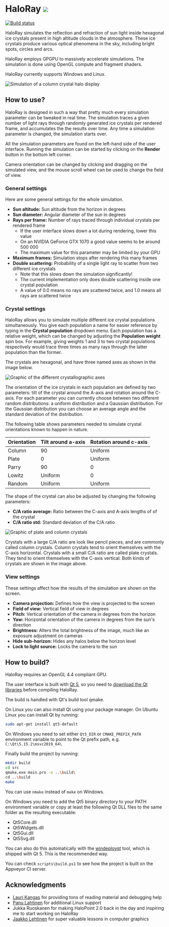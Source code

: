# HaloRay ![](images/hexagon_small.png)

[![Build status](https://ci.appveyor.com/api/projects/status/5k9laekby84x2ex1/branch/develop?svg=true)](https://ci.appveyor.com/project/naavis/haloray/branch/develop)

HaloRay simulates the reflection and refraction of sun light inside hexagonal
ice crystals present in high altitude clouds in the atmosphere. These ice
crystals produce various optical phenomena in the sky, including bright spots,
circles and arcs.

HaloRay employs GPGPU to massively accelerate simulations. The simulation is
done using OpenGL compute and fragment shaders.

HaloRay currently supports Windows and Linux.

![Simulation of a column crystal halo display](images/plate-column-random-halo-screenshot.png)

## How to use?

HaloRay is designed in such a way that pretty much every simulation parameter
can be tweaked in real time. The simulation traces a given number of light rays
through randomly generated ice crystals per rendered frame, and accumulates the
the results over time. Any time a simulation parameter is changed, the
simulation starts over.

All the simulation parameters are found on the left-hand side of the user
interface. Running the simulation can be started by clicking on the **Render**
button in the bottom left corner.

Camera orientation can be changed by clicking and dragging on the simulated
view, and the mouse scroll wheel can be used to change the field of view.

### General settings

Here are some general settings for the whole simulation.

- **Sun altitude:** Sun altitude from the horizon in degrees
- **Sun diameter:** Angular diameter of the sun in degrees
- **Rays per frame:** Number of rays traced through individual crystals per
  rendered frame
  - If the user interface slows down a lot during rendering, lower this value
  - On an NVIDIA GeForce GTX 1070 a good value seems to be around 500 000
  - The maximum value for this parameter may be limited by your GPU
- **Maximum frames:** Simulation stops after rendering this many frames
- **Double scattering:** Probability of a single light ray to scatter from two
  different ice crystals
  - Note that this slows down the simulation significantly!
  - The current implementation only does double scattering inside one crystal
    population
  - A value of 0.0 means no rays are scattered twice, and 1.0 means all rays
    are scattered twice

### Crystal settings

HaloRay allows you to simulate multiple different ice crystal populations
simultaneously. You give each population a name for easier reference by typing
in the **Crystal population** dropdown menu. Each population has a relative
weight, which can be changed by adjusting the **Population weight** spin box.
For example, giving weights 1 and 3 to two crystal populations respectively
would trace three times as many rays through the latter population than the
former.

The crystals are hexagonal, and have three named axes as shown in the image
below.

![Graphic of the different crystallographic axes](images/crystal-axes.png)

The orientation of the ice crystals in each population are defined by two
parameters: tilt of the crystal around the A-axis and rotation around the
C-axis. For each parameter you can currently choose between two different
random distributions: a uniform distribution and a Gaussian distribution. For
the Gaussian distribution you can choose an average angle and the standard
deviation of the distribution.

The following table shows parameters needed to simulate crystal orientations
known to happen in nature.

| Orientation | Tilt around a-axis | Rotation around c-axis |
| ----------- | ------------------ | ---------------------- |
| Column      | 90                 | Uniform                |
| Plate       | 0                  | Uniform                |
| Parry       | 90                 | 0                      |
| Lowitz      | Uniform            | 0                      |
| Random      | Uniform            | Uniform                |

The shape of the crystal can also be adjusted by changing the following
parameters:

- **C/A ratio average:** Ratio between the C-axis and A-axis lengths of
  of the crystal
- **C/A ratio std:** Standard deviation of the C/A ratio

![Graphic of plate and column crystals](images/plate-column.png)

Crystals with a large C/A ratio are look like pencil pieces, and are commonly
called column crystals. Column crystals tend to orient themselves with the
C-axis horizontal. Crystals with a small C/A ratio are called plate
crystals. They tend to orient themselves with the C-axis vertical. Both
kinds of crystals are shown in the image above.

### View settings

These settings affect how the results of the simulation are shown on the screen.

- **Camera projection:** Defines how the view is projected to the screen
- **Field of view:** Vertical field of view in degrees
- **Pitch:** Vertical orientation of the camera in degrees from the horizon
- **Yaw:** Horizontal orientation of the camera in degrees from the sun's direction
- **Brightness:** Alters the total brightness of the image, much like an exposure adjustment on cameras
- **Hide sub-horizon:** Hides any halos below the horizon level
- **Lock to light source:** Locks the camera to the sun

## How to build?

HaloRay requires an OpenGL 4.4 compliant GPU.

The user interface is built with [Qt 5](https://www.qt.io/), so you need to
[download the Qt libraries](https://www.qt.io/download-qt-installer) before
compiling HaloRay.

The build is handled with Qt's build tool qmake.

On Linux you can also install Qt using your package manager. On Ubuntu Linux
you can install Qt by running:

```bash
sudo apt-get install qt5-default
```

On Windows you need to set either `Qt5_DIR` or `CMAKE_PREFIX_PATH` environment
variable to point to the Qt prefix path, e.g.
`C:\Qt\5.15.2\msvc2019_64\`

Finally build the project by running:

```bash
mkdir build
cd src
qmake.exe main.pro -o ..\build\
cd ..\build
make
```

You can use `nmake` instead of `make` on Windows.

On Windows you need to add the Qt5 binary directory to your PATH environment
variable or copy at least the following Qt DLL files to the same folder as the
resulting executable:

- Qt5Core.dll
- Qt5Widgets.dll
- Qt5Gui.dll
- Qt5Svg.dll

You can also do this automatically with the
[windeployqt](https://doc.qt.io/qt-5/windows-deployment.html) tool, which is
shipped with Qt 5. This is the recommended way.

You can check `scripts\build.ps1` to see how the project is built on the
Appveyor CI server.

## Acknowledgments

- [Lauri Kangas](https://github.com/lkangas) for providing tons of reading material and debugging help
- [Panu Lahtinen](https://github.com/pnuu) for additional Linux support
- Jukka Ruoskanen for making HaloPoint 2.0 back in the day and inspiring me to start working on HaloRay
- [Jaakko Lehtinen](https://users.aalto.fi/~lehtinj7/) for super valuable lessons in computer graphics
